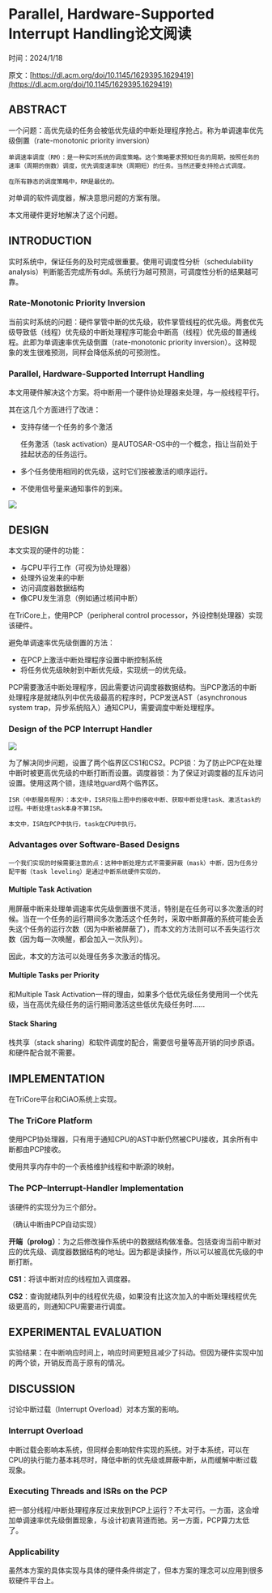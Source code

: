 ﻿# Parallel, Hardware-Supported Interrupt Handling论文阅读

时间：2024/1/18

原文：[https://dl.acm.org/doi/10.1145/1629395.1629419](https://dl.acm.org/doi/10.1145/1629395.1629419)

## ABSTRACT

一个问题：高优先级的任务会被低优先级的中断处理程序抢占。称为单调速率优先级倒置（rate-monotonic priority inversion）

    单调速率调度（RM）：是一种实时系统的调度策略。这个策略要求预知任务的周期，按照任务的速率（周期的倒数）调度，优先调度速率快（周期短）的任务。当然还要支持抢占式调度。

    在所有静态的调度策略中，RM是最优的。

对单调的软件调度器，解决意思问题的方案有限。

本文用硬件更好地解决了这个问题。

## INTRODUCTION

实时系统中，保证任务的及时完成很重要。使用可调度性分析（schedulability analysis）判断能否完成所有ddl。系统行为越可预测，可调度性分析的结果越可靠。

###  Rate-Monotonic Priority Inversion

当前实时系统的问题：硬件掌管中断的优先级，软件掌管线程的优先级。两套优先级导致低（线程）优先级的中断处理程序可能会中断高（线程）优先级的普通线程。此即为单调速率优先级倒置（rate-monotonic priority inversion）。这种现象的发生很难预测，同样会降低系统的可预测性。

### Parallel, Hardware-Supported Interrupt Handling

本文用硬件解决这个方案。将中断用一个硬件协处理器来处理，与一般线程平行。

其在这几个方面进行了改进：

- 支持存储一个任务的多个激活

    任务激活（task activation）是AUTOSAR-OS中的一个概念，指让当前处于挂起状态的任务运行。

- 多个任务使用相同的优先级，这时它们按被激活的顺序运行。
- 不使用信号量来通知事件的到来。

![](../图片/屏幕截图%202024-01-18%20160341.png)

## DESIGN

本文实现的硬件的功能：

- 与CPU平行工作（可视为协处理器）
- 处理外设发来的中断
- 访问调度器数据结构
- 像CPU发生消息（例如通过核间中断）

在TriCore上，使用PCP（peripheral control processor，外设控制处理器）实现该硬件。

避免单调速率优先级倒置的方法：

- 在PCP上激活中断处理程序设置中断控制系统
- 将任务优先级映射到中断优先级，实现统一的优先级。

PCP需要激活中断处理程序，因此需要访问调度器数据结构。当PCP激活的中断处理程序是就绪队列中优先级最高的程序时，PCP发送AST（asynchronous system trap，异步系统陷入）通知CPU，需要调度中断处理程序。

### Design of the PCP Interrupt Handler

![](../图片/屏幕截图%202024-01-18%20185954.png)

为了解决同步问题，设置了两个临界区CS1和CS2。PCP锁：为了防止PCP在处理中断时被更高优先级的中断打断而设置。调度器锁：为了保证对调度器的互斥访问设置。使用这两个锁，连续地guard两个临界区。

    ISR（中断服务程序）：本文中，ISR只指上图中的接收中断、获取中断处理task、激活task的过程。中断处理task本身不算ISR。

    本文中，ISR在PCP中执行，task在CPU中执行。

### Advantages over Software-Based Designs

    一个我们实现的时候需要注意的点：这种中断处理方式不需要屏蔽（mask）中断，因为任务分配平衡（task leveling）是通过中断系统硬件实现的，

#### Multiple Task Activation

用屏蔽中断来处理单调速率优先级倒置很不灵活，特别是在任务可以多次激活的时候。当在一个任务的运行期间多次激活这个任务时，采取中断屏蔽的系统可能会丢失这个任务的运行次数（因为中断被屏蔽了），而本文的方法则可以不丢失运行次数（因为每一次唤醒，都会加入一次队列）。

因此，本文的方法可以处理任务多次激活的情况。

#### Multiple Tasks per Priority

和Multiple Task Activation一样的理由，如果多个低优先级任务使用同一个优先级，当在高优先级任务的运行期间激活这些低优先级任务时……

#### Stack Sharing

栈共享（stack sharing）和软件调度的配合，需要信号量等高开销的同步原语。和硬件配合就不需要。

## IMPLEMENTATION

在TriCore平台和CiAO系统上实现。

### The TriCore Platform

使用PCP协处理器，只有用于通知CPU的AST中断仍然被CPU接收，其余所有中断都由PCP接收。

使用共享内存中的一个表格维护线程和中断源的映射。

### The PCP–Interrupt-Handler Implementation

该硬件的实现分为三个部分。

（确认中断由PCP自动实现）

**开端（prolog）**：为之后修改操作系统中的数据结构做准备。包括查询当前中断对应的优先级、调度器数据结构的地址。因为都是读操作，所以可以被高优先级的中断打断。

**CS1**：将该中断对应的线程加入调度器。

**CS2**：查询就绪队列中的线程优先级，如果没有比这次加入的中断处理线程优先级更高的，则通知CPU需要进行调度。

## EXPERIMENTAL EVALUATION

实验结果：在中断响应时间上，响应时间更短且减少了抖动。但因为硬件实现中加的两个锁，开销反而高于原有的情况。

## DISCUSSION

讨论中断过载（Interrupt Overload）对本方案的影响。

### Interrupt Overload

中断过载会影响本系统，但同样会影响软件实现的系统。对于本系统，可以在CPU的执行能力基本耗尽时，降低中断的优先级或屏蔽中断，从而缓解中断过载现象。

### Executing Threads and ISRs on the PCP

把一部分线程/中断处理程序反过来放到PCP上运行？不太可行。一方面，这会增加单调速率优先级倒置现象，与设计初衷背道而驰。另一方面，PCP算力太低了。

### Applicability

虽然本方案的具体实现与具体的硬件条件绑定了，但本方案的理念可以应用到很多软硬件平台上。